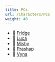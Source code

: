 ```yaml
---
title: PCs
url: /Characters/PCs
weight: 40
---
```


- 📄 [Fridge](./Fridge)
- 📄 [Luca](./Luca)
- 📄 [Mishy](./Mishy)
- 📄 [Prashap](./Prashap)
- 📄 [Vyna](./Vyna)
